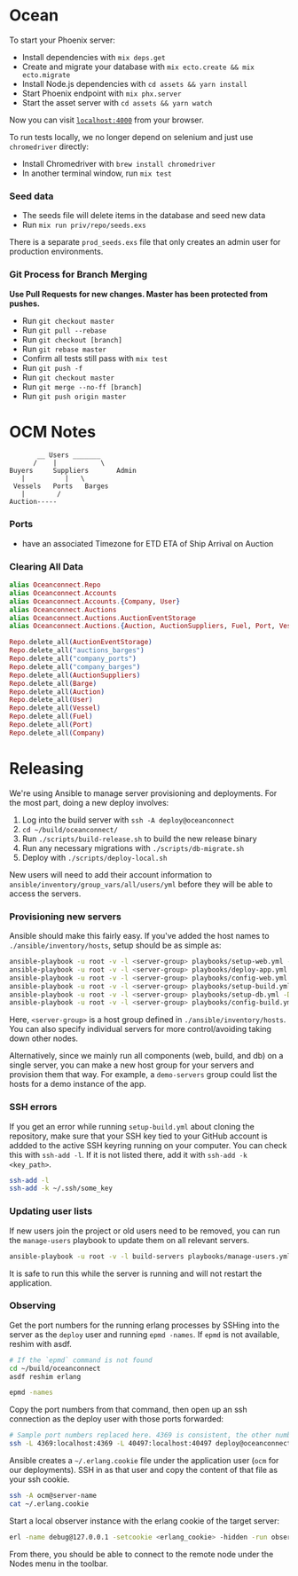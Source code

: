# Ocean

To start your Phoenix server:

* Install dependencies with `mix deps.get`
* Create and migrate your database with `mix ecto.create && mix ecto.migrate`
* Install Node.js dependencies with `cd assets && yarn install`
* Start Phoenix endpoint with `mix phx.server`
* Start the asset server with `cd assets && yarn watch`

Now you can visit [`localhost:4000`](http://localhost:4000) from your browser.

To run tests locally, we no longer depend on selenium and just use `chromedriver` directly:

* Install Chromedriver with  `brew install chromedriver`
* In another terminal window, run `mix test`


### Seed data

* The seeds file will delete items in the database and seed new data
* Run `mix run priv/repo/seeds.exs`

There is a separate `prod_seeds.exs` file that only creates an admin user for production environments.


### Git Process for Branch Merging

**Use Pull Requests for new changes. Master has been protected from pushes.**

* Run `git checkout master`
* Run `git pull --rebase`
* Run `git checkout [branch]`
* Run `git rebase master`
* Confirm all tests still pass with `mix test`
* Run `git push -f`
* Run `git checkout master`
* Run `git merge --no-ff [branch]`
* Run `git push origin master`


# OCM Notes
```
       __ Users _______
      /    |           \
Buyers     Suppliers       Admin
   |          |   \
 Vessels   Ports   Barges
   |        /
Auction-----
```


### Ports
-  have an associated Timezone for ETD ETA of Ship Arrival on Auction


### Clearing All Data
```elixir
alias Oceanconnect.Repo
alias Oceanconnect.Accounts
alias Oceanconnect.Accounts.{Company, User}
alias Oceanconnect.Auctions
alias Oceanconnect.Auctions.AuctionEventStorage
alias Oceanconnect.Auctions.{Auction, AuctionSuppliers, Fuel, Port, Vessel, Barge}

Repo.delete_all(AuctionEventStorage)
Repo.delete_all("auctions_barges")
Repo.delete_all("company_ports")
Repo.delete_all("company_barges")
Repo.delete_all(AuctionSuppliers)
Repo.delete_all(Barge)
Repo.delete_all(Auction)
Repo.delete_all(User)
Repo.delete_all(Vessel)
Repo.delete_all(Fuel)
Repo.delete_all(Port)
Repo.delete_all(Company)
```


# Releasing

We're using Ansible to manage server provisioning and deployments. For the most part, doing a new deploy involves:

1. Log into the build server with `ssh -A deploy@oceanconnect`
2. `cd ~/build/oceanconnect/`
3. Run `./scripts/build-release.sh` to build the new release binary
4. Run any necessary migrations with `./scripts/db-migrate.sh`
5. Deploy with `./scripts/deploy-local.sh`

New users will need to add their account information to `ansible/inventory/group_vars/all/users/yml` before they will be able to access the servers.


### Provisioning new servers

Ansible should make this fairly easy. If you've added the host names to `./ansible/inventory/hosts`, setup should be as simple as:

```bash
ansible-playbook -u root -v -l <server-group> playbooks/setup-web.yml -D
ansible-playbook -u root -v -l <server-group> playbooks/deploy-app.yml --skip-tags deploy -D
ansible-playbook -u root -v -l <server-group> playbooks/config-web.yml -D
ansible-playbook -u root -v -l <server-group> playbooks/setup-build.yml -D
ansible-playbook -u root -v -l <server-group> playbooks/setup-db.yml -D
ansible-playbook -u root -v -l <server-group> playbooks/config-build.yml -D
```

Here, `<server-group>` is a host group defined in `./ansible/inventory/hosts`. You can also specify individual servers for more control/avoiding taking down other nodes.

Alternatively, since we mainly run all components (web, build, and db) on a single server, you can make a new host group for your servers and provision them that way. For example, a `demo-servers` group could list the hosts for a demo instance of the app.


### SSH errors

If you get an error while running `setup-build.yml` about cloning the repository, make sure that your SSH key tied to your GitHub account is addded to the active SSH keyring running on your computer. You can check this with `ssh-add -l`. If it is not listed there, add it with `ssh-add -k <key_path>`.

```bash
ssh-add -l
ssh-add -k ~/.ssh/some_key
```


### Updating user lists

If new users join the project or old users need to be removed, you can run the `manage-users` playbook to update them on all relevant servers.

```bash
ansible-playbook -u root -v -l build-servers playbooks/manage-users.yml -D
```

It is safe to run this while the server is running and will not restart the application.



### Observing

Get the port numbers for the running erlang processes by SSHing into the server as the `deploy` user and running `epmd -names`. If `epmd` is not available, reshim with asdf.

```bash
# If the `epmd` command is not found
cd ~/build/oceanconnect
asdf reshim erlang

epmd -names
```

Copy the port numbers from that command, then open up an ssh connection as the deploy user with those ports forwarded:

```bash
# Sample port numbers replaced here. 4369 is consistent, the other number is likely to change
ssh -L 4369:localhost:4369 -L 40497:localhost:40497 deploy@oceanconnect
```

Ansible creates a `~/.erlang.cookie` file under the application user (`ocm` for our deployments). SSH in as that user and copy the content of that file as your ssh cookie.

```bash
ssh -A ocm@server-name
cat ~/.erlang.cookie
```

Start a local observer instance with the erlang cookie of the target server:

```bash
erl -name debug@127.0.0.1 -setcookie <erlang_cookie> -hidden -run observer
```

From there, you should be able to connect to the remote node under the Nodes menu in the toolbar.
